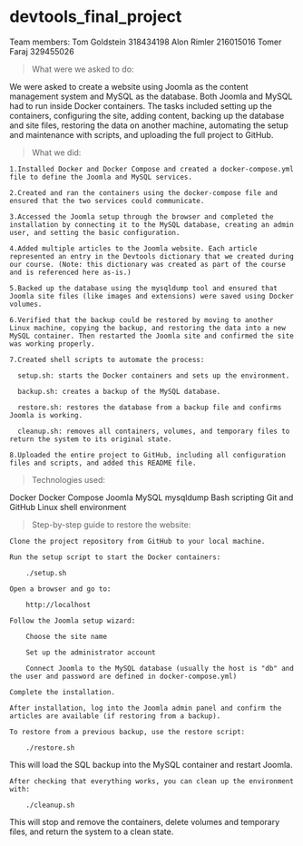 # devtools_final_project
Team members: Tom Goldstein 318434198 Alon Rimler 216015016 Tomer Faraj 329455026

>What were we asked to do:

We were asked to create a website using Joomla as the content management system and MySQL as the database. Both Joomla and MySQL had to run inside Docker containers. The tasks included setting up the containers, configuring the site, adding content, backing up the database and site files, restoring the data on another machine, automating the setup and maintenance with scripts, and uploading the full project to GitHub.

>What we did:

    1.Installed Docker and Docker Compose and created a docker-compose.yml file to define the Joomla and MySQL services.

    2.Created and ran the containers using the docker-compose file and ensured that the two services could communicate.

    3.Accessed the Joomla setup through the browser and completed the installation by connecting it to the MySQL database, creating an admin user, and setting the basic configuration.

    4.Added multiple articles to the Joomla website. Each article represented an entry in the Devtools dictionary that we created during our course. (Note: this dictionary was created as part of the course and is referenced here as-is.)

    5.Backed up the database using the mysqldump tool and ensured that Joomla site files (like images and extensions) were saved using Docker volumes.

    6.Verified that the backup could be restored by moving to another Linux machine, copying the backup, and restoring the data into a new MySQL container. Then restarted the Joomla site and confirmed the site was working properly.

    7.Created shell scripts to automate the process:

      setup.sh: starts the Docker containers and sets up the environment.

      backup.sh: creates a backup of the MySQL database.

      restore.sh: restores the database from a backup file and confirms Joomla is working.

      cleanup.sh: removes all containers, volumes, and temporary files to return the system to its original state.

    8.Uploaded the entire project to GitHub, including all configuration files and scripts, and added this README file.

>Technologies used:

Docker
Docker Compose
Joomla
MySQL
mysqldump
Bash scripting
Git and GitHub
Linux shell environment

>Step-by-step guide to restore the website:

    Clone the project repository from GitHub to your local machine.

    Run the setup script to start the Docker containers:

        ./setup.sh

    Open a browser and go to:

        http://localhost

    Follow the Joomla setup wizard:

        Choose the site name

        Set up the administrator account

        Connect Joomla to the MySQL database (usually the host is "db" and the user and password are defined in docker-compose.yml)

    Complete the installation.

    After installation, log into the Joomla admin panel and confirm the articles are available (if restoring from a backup).

    To restore from a previous backup, use the restore script:

        ./restore.sh

This will load the SQL backup into the MySQL container and restart Joomla.

    After checking that everything works, you can clean up the environment with:

        ./cleanup.sh

This will stop and remove the containers, delete volumes and temporary files, and return the system to a clean state.
